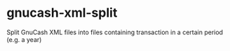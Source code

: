 gnucash-xml-split
=================

Split GnuCash XML files into files containing transaction in a certain period (e.g. a year)
